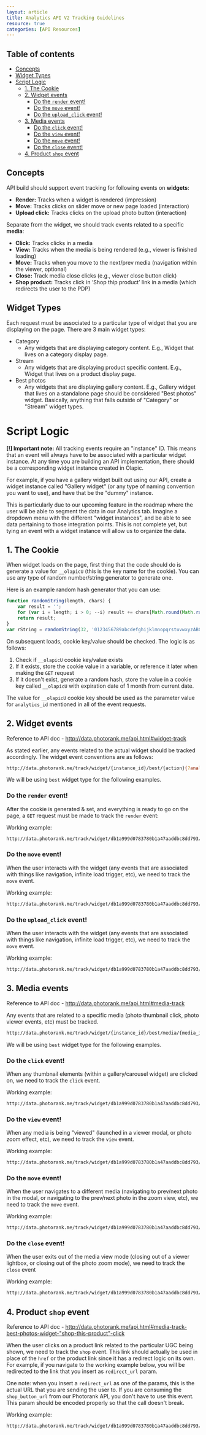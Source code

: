 ```yaml
---
layout: article
title: Analytics API V2 Tracking Guidelines
resource: true
categories: [API Resources]
---
```


## Table of contents

- [Concepts](#concepts)
- [Widget Types](#widget-types)
- [Script Logic](#script-logic)
    - [1. The Cookie](#-the-cookie)
    - [2. Widget events](#-widget-events)
        - [Do the `render` event!](#do-the-render-event)
        - [Do the `move` event!](#do-the-move-event)
        - [Do the `upload_click` event!](#do-the-uploadclick-event)
    - [3. Media events](#-media-events)
        - [Do the `click` event!](#do-the-click-event)
        - [Do the `view` event!](#do-the-view-event)
        - [Do the `move` event!](#do-the-move-event)
        - [Do the `close` event!](#do-the-close-event)
    - [4. Product `shop` event](#-product-shop-event)

## Concepts

API build should support event tracking for following events on **widgets**:

- **Render:** Tracks when a widget is rendered (impression)
- **Move:** Tracks clicks on slider move or new page loaded (interaction)
- **Upload click:** Tracks clicks on the upload photo button (interaction)

Separate from the widget, we should track events related to a specific **media**:

- **Click:** Tracks clicks in a media
- **View:** Tracks when the media is being rendered (e.g., viewer is finished loading)
- **Move:** Tracks when you move to the next/prev media (navigation within the viewer, optional)
- **Close:** Track media close clicks (e.g., viewer close button click)
- **Shop product:** Tracks click in ‘Shop thip product’ link in a media (which redirects the user to the PDP)

## Widget Types

Each request must be associated to a particular type of widget that you are displaying on the page. There are 3 main widget types:

- Category
  - Any widgets that are displaying category content. E.g., Widget that lives on a category display page.
- Stream
  - Any widgets that are displaying product specific content. E.g., Widget that lives on a product display page.
- Best photos
  - Any widgets that are displaying gallery content. E.g., Gallery widget that lives on a standalone page should be considered "Best photos" widget. Basically, anything that falls outside of "Category" or "Stream" widget types.

# Script Logic

**[!] Important note:** All tracking events require an "instance" ID. This means that an event will always have to be associated with a particular widget instance. At any time you are building an API implementation, there should be a corresponding widget instance created in Olapic.

For example, if you have a gallery widget built out using our API, create a widget instance called "Gallery widget" (or any type of naming convention you want to use), and have that be the "dummy" instance.

This is particularly due to our upcoming feature in the roadmap where the user will be able to segment the data in our Analytics tab. Imagine a dropdown menu with the different "widget instances", and be able to see data pertaining to those integration points. This is not complete yet, but tying an event with a widget instance will allow us to organize the data.

## 1. The Cookie

When widget loads on the page, first thing that the code should do is generate a value for `__olapicU` (this is the key name for the cookie). You can use any type of random number/string generator to generate one.

Here is an example random hash generator that you can use:

```js
function randomString(length, chars) {
    var result = '';
    for (var i = length; i > 0; --i) result += chars[Math.round(Math.random() * (chars.length - 1))];
    return result;
}
var rString = randomString(32, '0123456789abcdefghijklmnopqrstuvwxyzABCDEFGHIJKLMNOPQRSTUVWXYZ');
```

On subsequent loads, cookie key/value should be checked. The logic is as follows:

1. Check if `__olapicU` cookie key/value exists
2. If it exists, store the cookie value in a variable, or reference it later when making the `GET` request
3. If it doesn't exist, generate a random hash, store the value in a cookie key called `__olapicU` with expiration date of 1 month from current date.

The value for `__olapicU` cookie key should be used as the parameter value for `analytics_id` mentioned in all of the event requests.

## 2. Widget events

Reference to API doc - http://data.photorank.me/api.html#widget-track

As stated earlier, any events related to the actual widget should be tracked accordingly. The widget event conventions are as follows:

```sh
http://data.photorank.me/track/widget/{instance_id}/best/{action}{?analytics_id,pics,ab_testing,segment}
```

We will be using `best` widget type for the following examples.

### Do the `render` event!

After the cookie is generated & set, and everything is ready to go on the page, a `GET` request must be made to track the `render` event:

Working example:

```sh
http://data.photorank.me/track/widget/db1a999d0783780b1a47aaddbc8dd793/best/render?auth_token=f48eeae508d1b1f3133df366679eb2b567bae5dc8058d69d679dc5cb140eb857&analytics_id=abcd1234&pics=1
```

### Do the `move` event!

When the user interacts with the widget (any events that are associated with things like navigation, infinite load trigger, etc), we need to track the `move` event.

Working example:

```sh
http://data.photorank.me/track/widget/db1a999d0783780b1a47aaddbc8dd793/best/move?auth_token=f48eeae508d1b1f3133df366679eb2b567bae5dc8058d69d679dc5cb140eb857&analytics_id=abcd1234&pics=1
```

### Do the `upload_click` event!

When the user interacts with the widget (any events that are associated with things like navigation, infinite load trigger, etc), we need to track the `move` event.

Working example:

```sh
http://data.photorank.me/track/widget/db1a999d0783780b1a47aaddbc8dd793/best/move?auth_token=f48eeae508d1b1f3133df366679eb2b567bae5dc8058d69d679dc5cb140eb857&analytics_id=abcd1234&pics=1
```

## 3. Media events

Reference to API doc - http://data.photorank.me/api.html#media-track

Any events that are related to a specific media (photo thumbnail click, photo viewer events, etc) must be tracked.

```sh
http://data.photorank.me/track/widget/{instance_id}/best/media/{media_id}/{action}{?analytics_id,pics,ab_testing,segment}
```

We will be using `best` widget type for the following examples.

### Do the `click` event!

When any thumbnail elements (within a gallery/carousel widget) are clicked on, we need to track the `click` event.

Working example:

```sh
http://data.photorank.me/track/widget/db1a999d0783780b1a47aaddbc8dd793/best/media/430889187/click?auth_token=f48eeae508d1b1f3133df366679eb2b567bae5dc8058d69d679dc5cb140eb857&analytics_id=abcd1234&pics=1
```

### Do the `view` event!

When any media is being "viewed" (launched in a viewer modal, or photo zoom effect, etc), we need to track the `view` event.

Working example:

```sh
http://data.photorank.me/track/widget/db1a999d0783780b1a47aaddbc8dd793/best/media/430889187/view?auth_token=f48eeae508d1b1f3133df366679eb2b567bae5dc8058d69d679dc5cb140eb857&analytics_id=abcd1234&pics=1
```

### Do the `move` event!

When the user navigates to a different media (navigating to prev/next photo in the modal, or navigating to the prev/next photo in the zoom view, etc), we need to track the `move` event.

Working example:

```sh
http://data.photorank.me/track/widget/db1a999d0783780b1a47aaddbc8dd793/best/media/430889187/move?auth_token=f48eeae508d1b1f3133df366679eb2b567bae5dc8058d69d679dc5cb140eb857&analytics_id=abcd1234&pics=1
```

### Do the `close` event!

When the user exits out of the media view mode (closing out of a viewer lightbox, or closing out of the photo zoom mode), we need to track the `close` event

Working example:

```sh
http://data.photorank.me/track/widget/db1a999d0783780b1a47aaddbc8dd793/best/media/430889187/close?auth_token=f48eeae508d1b1f3133df366679eb2b567bae5dc8058d69d679dc5cb140eb857&analytics_id=abcd1234&pics=1
```

## 4. Product `shop` event

Reference to API doc -  http://data.photorank.me/api.html#media-track-best-photos-widget-"shop-this-product"-click

When the user clicks on a product link related to the particular UGC being shown, we need to track the `shop` event. This link should actually be used in place of the `href` or the product link since it has a redirect logic on its own. For example, if you navigate to the working example below, you will be redirected to the link that you insert as `redirect_url` param.

One note: when you insert a `redirect_url` as one of the params, this is the actual URL that you are sending the user to. If you are consuming the `shop_button_url` from our Photorank API, you don't have to use this event. This param should be encoded properly so that the call doesn't break.

Working example:

```sh
http://data.photorank.me/track/widget/db1a999d0783780b1a47aaddbc8dd793/best/media/430889187/shop?auth_token=f48eeae508d1b1f3133df366679eb2b567bae5dc8058d69d679dc5cb140eb857&analytics_id=abcd1234&pics=1&redirect_url=http%3A%2F%2Fwww.jaesawesomestore.com%2Fmyproduct
```